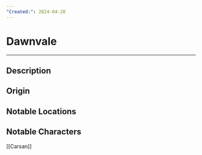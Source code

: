 ```yaml
---
"Created:": 2024-04-28
---
```

# Dawnvale
---
## Description




## Origin





## Notable Locations





## Notable Characters

[[Carsan]] 